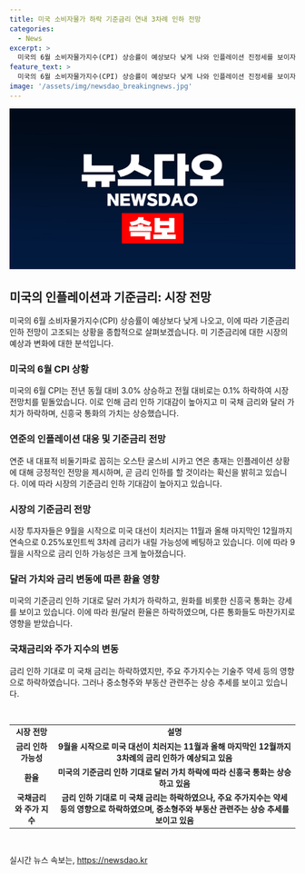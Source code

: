 ```yaml
---
title: 미국 소비자물가 하락 기준금리 연내 3차례 인하 전망
categories:
  - News
excerpt: >
  미국의 6월 소비자물가지수(CPI) 상승률이 예상보다 낮게 나와 인플레이션 진정세를 보이자, 미 기준금리의 3차례 인하 가능성이 높아지고 있다. 시장의 기준금리 인하 기대감이 고조되면서 미 국채 금리와 달러 가치는 하락했고, 신흥국 통화는 상승했다. 연준 내 대표적 비둘기파로 꼽히는 오스탄 굴스비 시카고 연은 총재는 물가상승률이 2%로 가는 길에 있으며 곧 금리 인하를 할 것이라고 밝혔다. 시장 분석업체에 따르면 9월부터 12월까지 연이은 3차례의 금리 인하 가능성에 대한 기대도 높아지고 있다. 9월 금리 인하 가능성은 100%로 올라서고, 미국 대선이 치러지는 11월과 12월에도 금리 인하가 예상된다.
feature_text: >
  미국의 6월 소비자물가지수(CPI) 상승률이 예상보다 낮게 나와 인플레이션 진정세를 보이자, 미 기준금리의 3차례 인하 가능성이 높아지고 있다. 시장의 기준금리 인하 기대감이 고조되면서 미 국채 금리와 달러 가치는 하락했고, 신흥국 통화는 상승했다. 연준 내 대표적 비둘기파로 꼽히는 오스탄 굴스비 시카고 연은 총재는 물가상승률이 2%로 가는 길에 있으며 곧 금리 인하를 할 것이라고 밝혔다. 시장 분석업체에 따르면 9월부터 12월까지 연이은 3차례의 금리 인하 가능성에 대한 기대도 높아지고 있다. 9월 금리 인하 가능성은 100%로 올라서고, 미국 대선이 치러지는 11월과 12월에도 금리 인하가 예상된다.
image: '/assets/img/newsdao_breakingnews.jpg'
---
```


<p><img src="/assets/img/newsdao_breakingnews.jpg" alt="bookingtag 속보" /></p>

<h2 data-ke-size="size26">미국의 인플레이션과 기준금리: 시장 전망</h2>

<p data-ke-size="size16">미국의 6월 소비자물가지수(CPI) 상승률이 예상보다 낮게 나오고, 이에 따라 기준금리 인하 전망이 고조되는 상황을 종합적으로 살펴보겠습니다. 미 기준금리에 대한 시장의 예상과 변화에 대한 분석입니다.</p>

<h3>미국의 6월 CPI 상황</h3>

<p data-ke-size="size16">미국의 6월 CPI는 전년 동월 대비 3.0% 상승하고 전월 대비로는 0.1% 하락하여 시장 전망치를 밑돌았습니다. 이로 인해 금리 인하 기대감이 높아지고 미 국채 금리와 달러 가치가 하락하며, 신흥국 통화의 가치는 상승했습니다.</p>

<h3>연준의 인플레이션 대응 및 기준금리 전망</h3>

<p data-ke-size="size16">연준 내 대표적 비둘기파로 꼽히는 오스탄 굴스비 시카고 연은 총재는 인플레이션 상황에 대해 긍정적인 전망을 제시하며, 곧 금리 인하를 할 것이라는 확신을 밝히고 있습니다. 이에 따라 시장의 기준금리 인하 기대감이 높아지고 있습니다.</p>

<h3>시장의 기준금리 전망</h3>

<p data-ke-size="size16">시장 투자자들은 9월을 시작으로 미국 대선이 치러지는 11월과 올해 마지막인 12월까지 연속으로 0.25%포인트씩 3차례 금리가 내릴 가능성에 베팅하고 있습니다. 이에 따라 9월을 시작으로 금리 인하 가능성은 크게 높아졌습니다.</p>

<h3>달러 가치와 금리 변동에 따른 환율 영향</h3>

<p data-ke-size="size16">미국의 기준금리 인하 기대로 달러 가치가 하락하고, 원화를 비롯한 신흥국 통화는 강세를 보이고 있습니다. 이에 따라 원/달러 환율은 하락하였으며, 다른 통화들도 마찬가지로 영향을 받았습니다.</p>

<h3>국채금리와 주가 지수의 변동</h3>

<p data-ke-size="size16">금리 인하 기대로 미 국채 금리는 하락하였지만, 주요 주가지수는 기술주 약세 등의 영향으로 하락하였습니다. 그러나 중소형주와 부동산 관련주는 상승 추세를 보이고 있습니다.</p>

<p data-ke-size="size16">&nbsp;</p>

<table>
<tbody>
<tr>
<td style="text-align: center; height: 17px;"><b>시장 전망</b></td>
<td style="text-align: center; height: 17px;"><b>설명</b></td>
</tr>
<tr>
<td style="text-align: center; height: 17px;"><b>금리 인하 가능성</b></td>
<td style="text-align: center; height: 17px;"><b>9월을 시작으로 미국 대선이 치러지는 11월과 올해 마지막인 12월까지 3차례의 금리 인하가 예상되고 있음</b></td>
</tr>
<tr>
<td style="text-align: center; height: 17px;"><b>환율</b></td>
<td style="text-align: center; height: 17px;"><b>미국의 기준금리 인하 기대로 달러 가치 하락에 따라 신흥국 통화는 상승하고 있음</b></td>
</tr>
<tr>
<td style="text-align: center; height: 17px;"><b>국채금리와 주가 지수</b></td>
<td style="text-align: center; height: 17px;"><b>금리 인하 기대로 미 국채 금리는 하락하였으나, 주요 주가지수는 약세 등의 영향으로 하락하였으며, 중소형주와 부동산 관련주는 상승 추세를 보이고 있음</b></td>
</tr>
</tbody>
</table>

<p data-ke-size="size16">&nbsp;</p>
실시간 뉴스 속보는, <a href="https://newsdao.kr" rel="dofollow">https://newsdao.kr</a>


